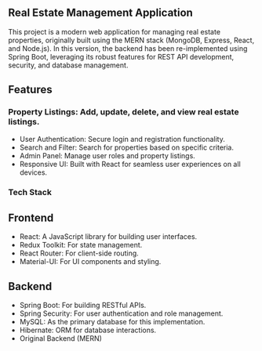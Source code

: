 ## Real Estate Management Application

This project is a modern web application for managing real estate properties, originally built using the MERN stack (MongoDB, Express, React, and Node.js). In this version, the backend has been re-implemented using Spring Boot, leveraging its robust features for REST API development, security, and database management.

## Features

### Property Listings: Add, update, delete, and view real estate listings.
- User Authentication: Secure login and registration functionality.
- Search and Filter: Search for properties based on specific criteria.
- Admin Panel: Manage user roles and property listings.
- Responsive UI: Built with React for seamless user experiences on all devices.

### Tech Stack
## Frontend
- React: A JavaScript library for building user interfaces.
- Redux Toolkit: For state management.
- React Router: For client-side routing.
- Material-UI: For UI components and styling.

## Backend
- Spring Boot: For building RESTful APIs.
- Spring Security: For user authentication and role management.
- MySQL: As the primary database for this implementation.
- Hibernate: ORM for database interactions.
- Original Backend (MERN)


